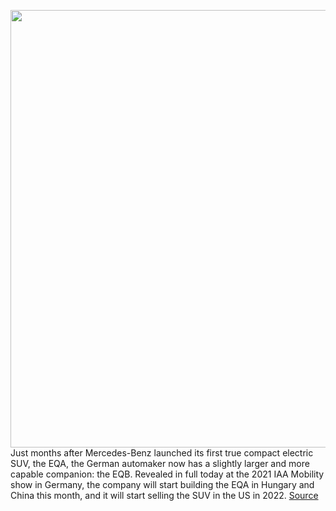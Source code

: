 <img src='https://cdn.vox-cdn.com/thumbor/E_ZTUHc3IWI1uCEWBl2wjtKZD8A=/0x0:2400x1600/1200x800/filters:focal(630x922:1014x1306)/cdn.vox-cdn.com/uploads/chorus_image/image/69819530/2020_09_26_Image_D638345.0.jpg' width='700px' /><br/>
Just months after Mercedes-Benz launched its first true compact electric SUV, the EQA, the German automaker now has a slightly larger and more capable companion: the EQB. Revealed in full today at the 2021 IAA Mobility show in Germany, the company will start building the EQA in Hungary and China this month, and it will start selling the SUV in the US in 2022.
<a href='https://www.theverge.com/2021/9/5/22657294/mercedes-benz-eqb-electric-suv-iaa-mobility-2021'> Source <a/>